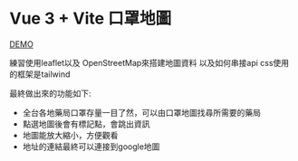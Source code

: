 # Vue 3 + Vite  口罩地圖

[DEMO](https://yoshuu.github.io/mask-app/)

練習使用leaflet以及 OpenStreetMap來搭建地圖資料
以及如何串接api
css使用的框架是tailwind

最終做出來的功能如下:
* 全台各地藥局口罩存量一目了然，可以由口罩地圖找尋所需要的藥局
* 點選地圖後會有標記點，會跳出資訊
* 地圖能放大縮小，方便觀看
* 地址的連結最終可以連接到google地圖
